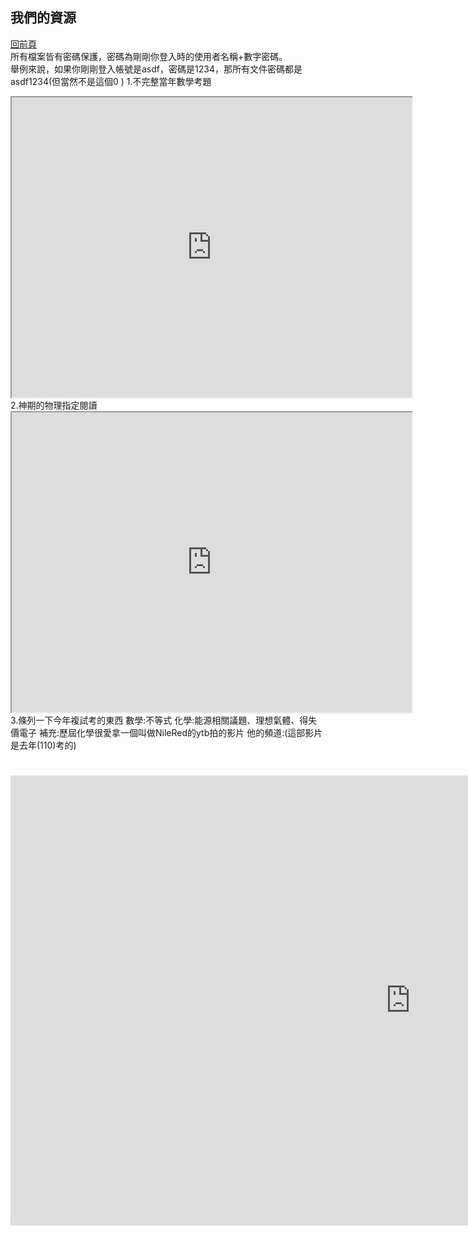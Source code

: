 ## 我們的資源  
[回前頁](https://sggsdatafornehs.github.io/rrr)   
所有檔案皆有密碼保護，密碼為剛剛你登入時的使用者名稱+數字密碼。  
舉例來說，如果你剛剛登入帳號是asdf，密碼是1234，那所有文件密碼都是asdf1234(但當然不是這個0  )
 1.不完整當年數學考題   
 <iframe src=" https://drive.google.com/file/d/1ITGnIpRCuJDFu-q5HgKm3MBK-IlcT1VB/preview" width="640" height="480" allow="autoplay"></iframe>
 2.神期的物理指定閱讀
 <iframe src=" https://drive.google.com/file/d/14r-wLH6APjtP9ef7wn7uOmKEUK3HbJqR/preview" width="640" height="480" allow="autoplay"></iframe>
 3.條列一下今年複試考的東西  
 數學:不等式  
 化學:能源相關議題、理想氣體、得失價電子    
 補充:歷屆化學很愛拿一個叫做NileRed的ytb拍的影片    
 他的頻道:(這部影片是去年(110)考的)       
 <h1><iframe width="1280" height="720" src="https://www.youtube.com/embed/zFZ5jQ0yuNA" title="YouTube video player" frameborder="0" allow="accelerometer; autoplay; clipboard-write; encrypted-media; gyroscope; picture-in-picture" allowfullscreen></iframe></h1>
